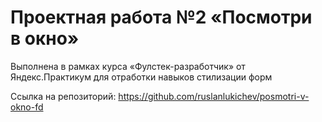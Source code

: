 # Проектная работа №2 «Посмотри в окно»
Выполнена в рамках курса «Фулстек-разработчик» от Яндекс.Практикум для отработки навыков стилизации форм

Ссылка на репозиторий: https://github.com/ruslanlukichev/posmotri-v-okno-fd